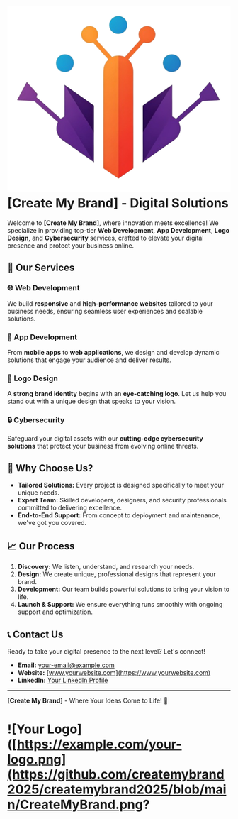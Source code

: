 # ![Your Logo](https://github.com/createmybrand2025/createmybrand2025/blob/main/createmybrandlogo.png?raw=true) **[Create My Brand]** - Digital Solutions

Welcome to **[Create My Brand]**, where innovation meets excellence! We specialize in providing top-tier **Web Development**, **App Development**, **Logo Design**, and **Cybersecurity** services, crafted to elevate your digital presence and protect your business online.

## 🚀 **Our Services**

### 🌐 Web Development
We build **responsive** and **high-performance websites** tailored to your business needs, ensuring seamless user experiences and scalable solutions.

### 📱 App Development
From **mobile apps** to **web applications**, we design and develop dynamic solutions that engage your audience and deliver results.

### 🎨 Logo Design
A **strong brand identity** begins with an **eye-catching logo**. Let us help you stand out with a unique design that speaks to your vision.

### 🔒 Cybersecurity
Safeguard your digital assets with our **cutting-edge cybersecurity solutions** that protect your business from evolving online threats.

## 🎯 Why Choose Us?

- **Tailored Solutions:** Every project is designed specifically to meet your unique needs.
- **Expert Team:** Skilled developers, designers, and security professionals committed to delivering excellence.
- **End-to-End Support:** From concept to deployment and maintenance, we've got you covered.

## 📈 **Our Process**

1. **Discovery:** We listen, understand, and research your needs.
2. **Design:** We create unique, professional designs that represent your brand.
3. **Development:** Our team builds powerful solutions to bring your vision to life.
4. **Launch & Support:** We ensure everything runs smoothly with ongoing support and optimization.

## 📞 **Contact Us**

Ready to take your digital presence to the next level? Let's connect!

- **Email:** [your-email@example.com](mailto:your-email@example.com)
- **Website:** [www.yourwebsite.com](https://www.yourwebsite.com)
- **LinkedIn:** [Your LinkedIn Profile](https://www.linkedin.com/in/yourprofile)

---

**[Create My Brand]** - Where Your Ideas Come to Life! 🌟

# ![Your Logo]([https://example.com/your-logo.png](https://github.com/createmybrand2025/createmybrand2025/blob/main/CreateMyBrand.png?


